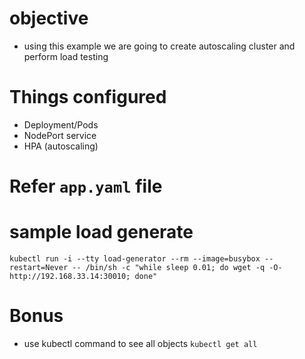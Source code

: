 # objective
- using this example we are going to create autoscaling cluster and perform load testing

# Things configured
- Deployment/Pods
- NodePort service
- HPA (autoscaling)

# Refer `app.yaml` file 

# sample load generate
`kubectl run -i --tty load-generator --rm --image=busybox --restart=Never -- /bin/sh -c "while sleep 0.01; do wget -q -O- http://192.168.33.14:30010; done"`

# Bonus
- use kubectl command to see all objects
  `kubectl get all`